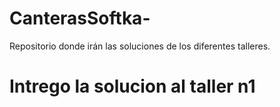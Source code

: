 # CanterasSoftka-
Repositorio donde irán las soluciones de los diferentes talleres. 
# Intrego la solucion al taller n1
